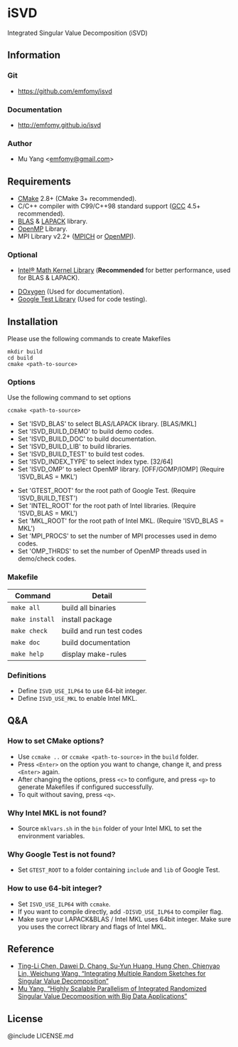 # iSVD
Integrated Singular Value Decomposition (iSVD)

## Information

### Git
* https://github.com/emfomy/isvd

### Documentation
* http://emfomy.github.io/isvd

### Author
* Mu Yang <<emfomy@gmail.com>>

## Requirements
* [CMake](https://cmake.org) 2.8+ (CMake 3+ recommended).
* C/C++ compiler with C99/C++98 standard support ([GCC](https://gcc.gnu.org) 4.5+ recommended).
* [BLAS](http://www.netlib.org/blas) & [LAPACK](http://www.netlib.org/lapack) library.
* [OpenMP](http://openmp.org) Library.
* MPI Library v2.2+ ([MPICH](http://www.mpich.org) or [OpenMPI](https://www.open-mpi.org)).

### Optional
* [Intel&reg; Math Kernel Library](https://software.intel.com/en-us/intel-mkl) (**Recommended** for better performance, used for BLAS & LAPACK).
<!-- * [MAGMA](http://icl.cs.utk.edu/magma/) 2+ (Used for BLAS & LAPACK with GPU support). -->
* [DOxygen](http://www.stack.nl/~dimitri/doxygen/) (Used for documentation).
* [Google Test Library](https://github.com/google/googletest) (Used for code testing).

## Installation

Please use the following commands to create Makefiles

```
mkdir build
cd build
cmake <path-to-source>
```

### Options

Use the following command to set options

```
ccmake <path-to-source>
```

* Set 'ISVD_BLAS'         to select BLAS/LAPACK library. \[BLAS/MKL\]
* Set 'ISVD_BUILD_DEMO'   to build demo codes.
* Set 'ISVD_BUILD_DOC'    to build documentation.
* Set 'ISVD_BUILD_LIB'    to build libraries.
* Set 'ISVD_BUILD_TEST'   to build test codes.
* Set 'ISVD_INDEX_TYPE'   to select index type. \[32/64\]
* Set 'ISVD_OMP'          to select OpenMP library. \[OFF/GOMP/IOMP\] (Require 'ISVD_BLAS = MKL')
<!-- * Set 'ISVD_USE_GPU'      to enable GPU support. -->

* Set 'GTEST_ROOT'        for the root path of Google Test.         (Require 'ISVD_BUILD_TEST')
* Set 'INTEL_ROOT'        for the root path of Intel libraries.     (Require 'ISVD_BLAS = MKL')
* Set 'MKL_ROOT'          for the root path of Intel MKL.           (Require 'ISVD_BLAS = MKL')
* Set 'MPI_PROCS'         to set the number of MPI processes used in demo codes.
* Set 'OMP_THRDS'         to set the number of OpenMP threads used in demo/check codes.

### Makefile

| Command        | Detail                   |
|----------------|--------------------------|
| `make all`     | build all binaries       |
| `make install` | install package          |
| `make check`   | build and run test codes |
| `make doc`     | build documentation      |
| `make help`    | display make-rules       |

### Definitions

* Define `ISVD_USE_ILP64` to use 64-bit integer.
* Define `ISVD_USE_MKL`   to enable Intel MKL.
<!-- * Define `ISVD_USE_GPU`   to enable GPU support. -->

## Q&amp;A

### How to set CMake options?

* Use `ccmake ..` or `ccmake <path-to-source>` in the `build` folder.
* Press `<Enter>` on the option you want to change, change it, and press `<Enter>` again.
* After changing the options, press `<c>` to configure, and press `<g>` to generate Makefiles if configured successfully.
* To quit without saving, press `<q>`.

### Why Intel MKL is not found?

* Source `mklvars.sh` in the `bin` folder of your Intel MKL to set the environment variables.

### Why Google Test is not found?

* Set `GTEST_ROOT` to a folder containing `include` and `lib` of Google Test.

### How to use 64-bit integer?

* Set `ISVD_USE_ILP64` with `ccmake`.
* If you want to compile directly, add `-DISVD_USE_ILP64` to compiler flag.
* Make sure your LAPACK&amp;BLAS / Intel MKL uses 64bit integer. Make sure you uses the correct library and flags of Intel MKL.

## Reference
* [Ting-Li Chen, Dawei D. Chang, Su-Yun Huang, Hung Chen, Chienyao Lin, Weichung Wang, “Integrating Multiple Random Sketches for Singular Value Decomposition”](https://arxiv.org/abs/1608.08285)
* [Mu Yang, “Highly Scalable Parallelism of Integrated Randomized Singular Value Decomposition with Big Data Applications”](http://doi.org/10.6342/NTU201702960)

## License
@include LICENSE.md
